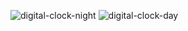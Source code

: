 ![digital-clock-night](https://github.com/user-attachments/assets/f7f729d5-b8a7-467f-a5b9-e1c21dd4e6cb)
![digital-clock-day](https://github.com/user-attachments/assets/4433c949-3b2d-4a40-8ea4-b3803991788f)
